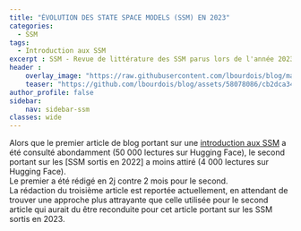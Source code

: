 ```yaml
---
title: "ÉVOLUTION DES STATE SPACE MODELS (SSM) EN 2023"
categories:
  - SSM
tags:
  - Introduction aux SSM 
excerpt : SSM - Revue de littérature des SSM parus lors de l'année 2023
header :
    overlay_image: "https://raw.githubusercontent.com/lbourdois/blog/master/assets/images/NLP_radom_blog.png"
    teaser: "https://github.com/lbourdois/blog/assets/58078086/cb2dca34-9a3e-481a-8773-2360a1ceaa1c"
author_profile: false
sidebar:
    nav: sidebar-ssm
classes: wide
---
```


Alors que le premier article de blog portant sur une [introduction aux SSM](https://lbourdois.github.io/blog/ssm/introduction_ssm/) a été consulté abondamment (50 000 lectures sur Hugging Face), le second portant sur les [SSM sortis en 2022] a moins attiré (4 000 lectures sur Hugging Face).  
Le premier a été rédigé en 2j contre 2 mois pour le second.  
La rédaction du troisième article est reportée actuellement, en attendant de trouver une approche plus attrayante que celle utilisée pour le second article qui aurait du être reconduite pour cet article portant sur les SSM sortis en 2023.

